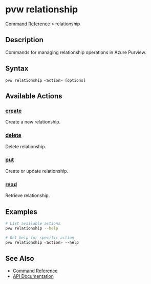 # pvw relationship
[Command Reference](../../README.md#command-reference) > relationship

## Description
Commands for managing relationship operations in Azure Purview.

## Syntax
```
pvw relationship <action> [options]
```

## Available Actions

### [create](./create.md)
Create a new relationship.

### [delete](./delete.md)
Delete relationship.

### [put](./put.md)
Create or update relationship.

### [read](./read.md)
Retrieve relationship.

## Examples

```bash
# List available actions
pvw relationship --help

# Get help for specific action
pvw relationship <action> --help
```

## See Also

- [Command Reference](../../README.md#command-reference)
- [API Documentation](../api/index.html)
